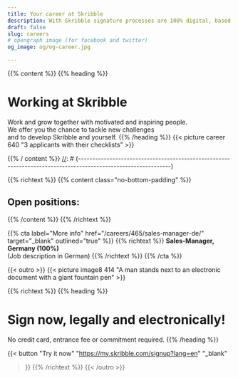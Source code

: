 ```yaml
---
title: Your career at Skribble
description: With Skribble signature processes are 100% digital, based on the qualified electronic signature “QES” - the e-signature, which is equivalent to your hand-written signature according to Swiss and EU law.
draft: false
slug: careers
# opengraph image (for facebook and twitter)
og_image: og/og-career.jpg

---
```


{{% content %}}
{{% heading %}}
# Working at Skribble
Work and grow together with motivated and inspiring people. <br class="hide-for-mobile">We offer you the chance to tackle new challenges <br class="hide-for-mobile">and to develop Skribble and yourself.
{{% /heading %}}
{{< picture career 640 "3 applicants with their checklists" >}}

{{% / content %}}
[//]: # (--------------------------------------------------------------------------------------------------------------)

{{% richtext %}}
{{% content class="no-bottom-padding" %}}
## Open positions:
{{% /content %}}
{{% /richtext %}}

{{% cta
  label="More info"
  href="/careers/465/sales-manager-de/"
  target="_blank"
  outlined="true"
%}}
{{% richtext %}}
**Sales-Manager, Germany (100%)**<br>
(Job description in German)
{{% /richtext %}}
{{% /cta %}}


[//]: # (--------------------------------------------------------------------------------------------------------------)

{{< outro >}}
{{< picture image8 414 "A man stands next to an electronic document with a giant fountain pen" >}}

{{% richtext %}}
{{% heading %}}
# Sign now, legally and electronically!
No credit card, entrance fee or commitment required.
{{% /heading %}}

{{< button
  "Try it now"
  "https://my.skribble.com/signup?lang=en"
  "_blank"
>}}
{{% /richtext %}}
{{< /outro >}}
